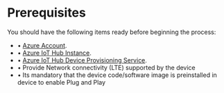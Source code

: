 # Prerequisites

You should have the following items ready before beginning the process:

-   •	[Azure Account](https://portal.azure.com/).
-   •	[Azure IoT Hub Instance](https://docs.microsoft.com/en-us/azure/iot-hub/about-iot-hub).
-   •	[Azure IoT Hub Device Provisioning Service](https://docs.microsoft.com/en-us/azure/iot-dps/about-iot-dps).
-   •	Provide Network connectivity (LTE) supported by the device
-   •	Its mandatory that the device code/software image is preinstalled in device to enable Plug and Play

